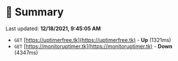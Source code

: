 # 📖 Summary
Last updated: **12/18/2021, 9:45:05 AM**

- `GET` [https://uptimerfree.tk](https://uptimerfree.tk) - **Up** (1321ms)
- `GET` [https://monitoruptimer.tk](https://monitoruptimer.tk) - **Down** (4347ms)
